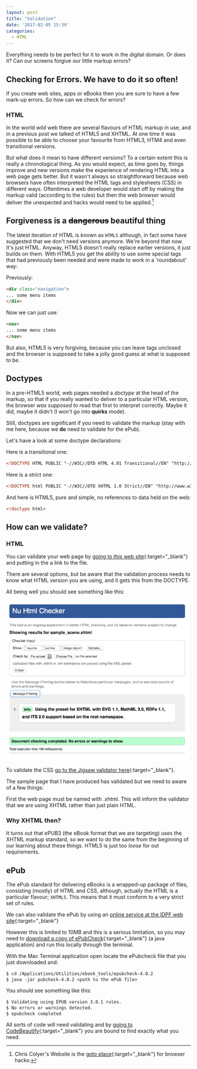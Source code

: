 ```yaml
---
layout: post
title: "Validation"
date: '2017-02-05 15:39'
categories:
  - HTML
---
```

Everything needs to be perfect for it to work in the digital domain. Or does it? Can our screens forgive our little markup errors?

## Checking for Errors. We have to do it so often!

If you create web sites, apps or eBooks then you are sure to have a few mark-up errors. So how can we check for errors?

### HTML

In the world _wild_ web there are several flavours of HTML markup in use, and in a previous post we talked of HTML5 and XHTML. At one time it was possible to be able to choose your favourite from HTML3, HTM4 and even transitional versions.

But what does it mean to have different versions? To a certain extent this is really a chronological thing. As you would expect, as time goes by, things improve and new versions make the experience of rendering HTML into a web page gets better. But it wasn't always so straightforward because web browsers have often interpreted the HTML tags and stylesheets (CSS) in different ways. Oftentimes a web developer would start off by making the markup valid (according to the rules) but then the web browser would deliver the unexpected and hacks would need to be applied.[^1]

## Forgiveness is a ~~dangerous~~ beautiful thing

The latest iteration of HTML is known as `HTML5` although, in fact some have suggested that we don't need versions anymore. We're beyond that now. It's just HTML. Anyway, HTML5 doesn't really replace earlier versions, it just builds on them. With HTML5 you get the ability to use some special tags that had previously been needed and were made to work in a 'roundabout' way:

Previously:

```html
<div class="navigation">
... some menu items
</div>
```

Now we can just use:

```html
<nav>
... some menu items
</nav>
```

But also, HTML5 is very forgiving, because you can leave tags unclosed and the browser is supposed to take a jolly good guess at what is supposed to be.

## Doctypes

In a pre-HTML5 world, web pages needed a _doctype_ at the head of the markup, so that if you really wanted to deliver to a particular HTML version, the browser _was supposed to_ read that first to interpret correctly. Maybe it did, maybe it didn't (I won't go into **quirks** mode).

Still, doctypes are significant if you need to validate the markup (stay with me here, because we **do** need to validate for the ePub).

Let's have a look at some doctype declarations:

Here is a transitional one:

```html
<!DOCTYPE HTML PUBLIC "-//W3C//DTD HTML 4.01 Transitional//EN" "http://www.w3.org/TR/html4/loose.dtd">
```
Here is a strict one:

```html
<!DOCTYPE html PUBLIC "-//W3C//DTD XHTML 1.0 Strict//EN" "http://www.w3.org/TR/xhtml1/DTD/xhtml1-strict.dtd">
```

And here is HTML5, pure and simple, no references to data held on the web:

```html
<!doctype html>
```

## How can we validate?

### HTML
You can validate your web page by [going to this web site][d2ef4529]{:target="_blank"} and putting in the a link to the file.

  [d2ef4529]: https://validator.w3.org/nu/ "The online validator"

There are several options, but be aware that the validation process needs to know what HTML version you are using, and it gets this from the DOCTYPE.

All being well you should see something like this:

[![We succesfully validated this XHTML file](/images/2017/02/validation1.png)](/images/2017/02/validation1.png)

To validate the CSS [go to the Jigsaw validator here][69928c16]{:target="_blank"}.

  [69928c16]: https://jigsaw.w3.org/css-validator/ "Validate the CSS"

The sample page that I have produced has validated but we need to aware of a few things:

First the web page must be named with .xhtml. This will inform the validator that we are using XHTML rather than just plain HTML.

### Why XHTML then?

It turns out that ePUB3 (the eBook format that we are targeting) uses the XHTML markup standard, so we want to do the same from the beginning of our learning about these things. HTML5 is just too _loose_ for out requirements.

## ePub

The ePub standard for delivering eBooks is a wrapped-up package of files, consisting (mostly) of HTML and CSS, although, actually the HTML is a particular flavour; `XHTML5`. This means that it must conform to a very strict set of rules.

We can also validate the ePub by using an [online service at the IDPF web site][4a53fecc]{:target="_blank"}

  [4a53fecc]: http://validator.idpf.org "Validate the ePub"

However this is limited to 10MB and this is a serious limitation, so you may need to [download a copy of ePubCheck][898daf9e]{:target="_blank"} (a java application) and run this locally through the terminal.

  [898daf9e]: https://github.com/IDPF/epubcheck/releases "Grab the latest version"

With the Mac Terminal application open locate the ePubcheck file that you just downloaded and:

```terminal
$ cd /Applications/Utilities/ebook_tools/epubcheck-4.0.2
$ java -jar pubcheck-4.0.2 <path to the ePub file>
```
You should see something like this:

```terminal
$ Validating using EPUB version 3.0.1 rules.
$ No errors or warnings detected.
$ epubcheck completed
```
All sorts of code will need validating and by [going to CodeBeautify][8f71ebe7]{:target="_blank"} you are bound to find exactly what you need.

  [8f71ebe7]: http://codebeautify.org "This is very useful indeed"




[^1]: Chris Colyer's Website is the [goto place][7faa4e4f]{:target="_blank"} for browser hacks:

  [7faa4e4f]: https://css-tricks.com/snippets/css/browser-specific-hacks/ "Off to the web"
